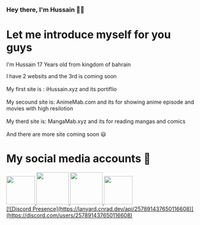 ### Hey there, I'm Hussain 👋🏼


# Let me introduce myself for you guys

I'm Hussain 17 Years old from kingdom of bahrain</br>

I have 2 websits and the 3rd is coming soon</br>
</br>
My first site is : iHussain.xyz and its portiflio </br>
</br>
My secound site is: AnimeMab.com and its for showing anime episode and movies with high resilotion</br>
</br>
My therd site is: MangaMab.xyz and its for reading mangas and comics</br>
</br>
And there are more site coming soon 😃</br>


# My social media accounts 👋

 <a href="https://www.instagram.com/xL77s_">
         <img src="https://media.discordapp.net/attachments/731420248254840913/971709168580960286/unknown.png?width=676&height=676"
         width="75px" height="75px">
                                  
 <a href="https://www.twitter.com/xL77s_">
         <img src="https://media.discordapp.net/attachments/731420248254840913/971709690633388063/Twitter-Icon-removebg-preview.png"
         width="85px" height="85px">
 
 <a href="https://www.tiktok.com/@xL77s">
         <img src="https://media.discordapp.net/attachments/731420248254840913/971709398923755570/unknown.png"
         width="85px" height="85px">

   <a href="https://www.twitch.tv/Not7s7s">
         <img src="https://media.discordapp.net/attachments/731420248254840913/971710785405452318/unknown.png?width=676&height=676"
         width="75px" height="75px">
    </br>
 [![Discord Presence](https://lanyard.cnrad.dev/api/257891437650116608)](https://discord.com/users/257891437650116608)
